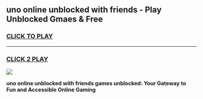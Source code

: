 
## uno online unblocked with friends - Play Unblocked Gmaes & Free
<h3>
<a href="https://news.freeplayer.one?title=uno_online_unblocked_with_friends&ref=23F">CLICK TO PLAY</a></h3>
<hr>

<h3>
<a href="https://news.freeplayer.one?title=uno_online_unblocked_with_friends&ref=23F">CLICK 2 PLAY</a>
  
</h3>

<a href="https://news.freeplayer.one?title=uno_online_unblocked_with_friends&ref=23F/"><img src="https://clearcache.store/games.png"></a>


**uno online unblocked with friends games unblocked: Your Gateway to Fun and Accessible Online Gaming**
